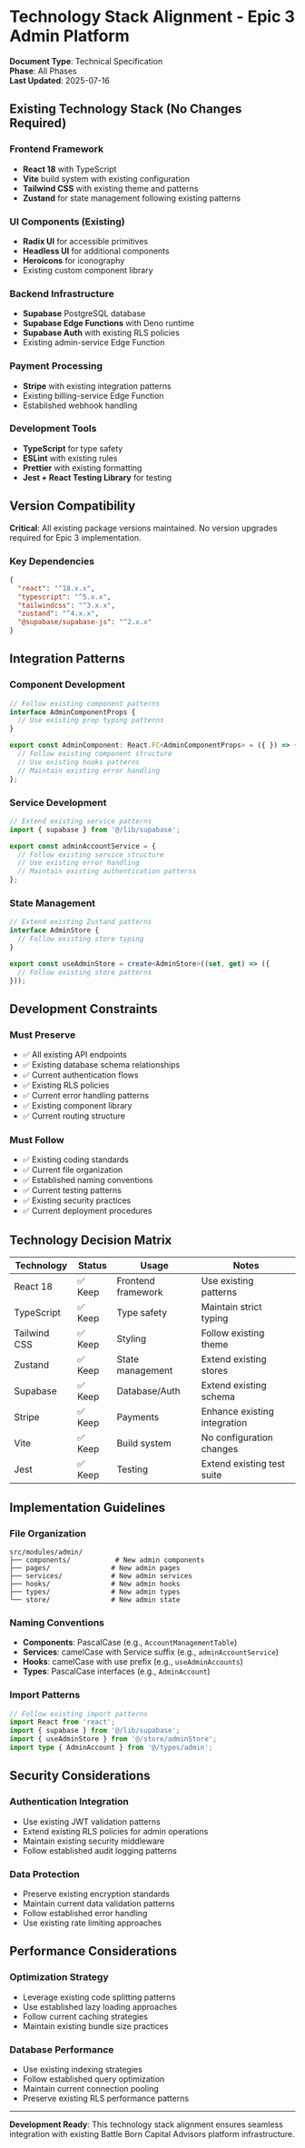 # Technology Stack Alignment - Epic 3 Admin Platform

**Document Type**: Technical Specification  
**Phase**: All Phases  
**Last Updated**: 2025-07-16

## Existing Technology Stack (No Changes Required)

### Frontend Framework
- **React 18** with TypeScript
- **Vite** build system with existing configuration
- **Tailwind CSS** with existing theme and patterns
- **Zustand** for state management following existing patterns

### UI Components (Existing)
- **Radix UI** for accessible primitives
- **Headless UI** for additional components
- **Heroicons** for iconography
- Existing custom component library

### Backend Infrastructure
- **Supabase** PostgreSQL database
- **Supabase Edge Functions** with Deno runtime
- **Supabase Auth** with existing RLS policies
- Existing admin-service Edge Function

### Payment Processing
- **Stripe** with existing integration patterns
- Existing billing-service Edge Function
- Established webhook handling

### Development Tools
- **TypeScript** for type safety
- **ESLint** with existing rules
- **Prettier** with existing formatting
- **Jest + React Testing Library** for testing

## Version Compatibility

**Critical**: All existing package versions maintained. No version upgrades required for Epic 3 implementation.

### Key Dependencies
```json
{
  "react": "^18.x.x",
  "typescript": "^5.x.x",
  "tailwindcss": "^3.x.x",
  "zustand": "^4.x.x",
  "@supabase/supabase-js": "^2.x.x"
}
```

## Integration Patterns

### Component Development
```typescript
// Follow existing component patterns
interface AdminComponentProps {
  // Use existing prop typing patterns
}

export const AdminComponent: React.FC<AdminComponentProps> = ({ }) => {
  // Follow existing component structure
  // Use existing hooks patterns
  // Maintain existing error handling
};
```

### Service Development
```typescript
// Extend existing service patterns
import { supabase } from '@/lib/supabase';

export const adminAccountService = {
  // Follow existing service structure
  // Use existing error handling
  // Maintain existing authentication patterns
};
```

### State Management
```typescript
// Extend existing Zustand patterns
interface AdminStore {
  // Follow existing store typing
}

export const useAdminStore = create<AdminStore>((set, get) => ({
  // Follow existing store patterns
}));
```

## Development Constraints

### Must Preserve
- ✅ All existing API endpoints
- ✅ Existing database schema relationships
- ✅ Current authentication flows
- ✅ Existing RLS policies
- ✅ Current error handling patterns
- ✅ Existing component library
- ✅ Current routing structure

### Must Follow
- ✅ Existing coding standards
- ✅ Current file organization
- ✅ Established naming conventions
- ✅ Current testing patterns
- ✅ Existing security practices
- ✅ Current deployment procedures

## Technology Decision Matrix

| Technology | Status | Usage | Notes |
|------------|--------|-------|-------|
| React 18 | ✅ Keep | Frontend framework | Use existing patterns |
| TypeScript | ✅ Keep | Type safety | Maintain strict typing |
| Tailwind CSS | ✅ Keep | Styling | Follow existing theme |
| Zustand | ✅ Keep | State management | Extend existing stores |
| Supabase | ✅ Keep | Database/Auth | Extend existing schema |
| Stripe | ✅ Keep | Payments | Enhance existing integration |
| Vite | ✅ Keep | Build system | No configuration changes |
| Jest | ✅ Keep | Testing | Extend existing test suite |

## Implementation Guidelines

### File Organization
```
src/modules/admin/
├── components/           # New admin components
├── pages/               # New admin pages  
├── services/            # New admin services
├── hooks/               # New admin hooks
├── types/               # New admin types
└── store/               # New admin state
```

### Naming Conventions
- **Components**: PascalCase (e.g., `AccountManagementTable`)
- **Services**: camelCase with Service suffix (e.g., `adminAccountService`)
- **Hooks**: camelCase with use prefix (e.g., `useAdminAccounts`)
- **Types**: PascalCase interfaces (e.g., `AdminAccount`)

### Import Patterns
```typescript
// Follow existing import patterns
import React from 'react';
import { supabase } from '@/lib/supabase';
import { useAdminStore } from '@/store/adminStore';
import type { AdminAccount } from '@/types/admin';
```

## Security Considerations

### Authentication Integration
- Use existing JWT validation patterns
- Extend existing RLS policies for admin operations
- Maintain existing security middleware
- Follow established audit logging patterns

### Data Protection
- Preserve existing encryption standards
- Maintain current data validation patterns
- Follow established error handling
- Use existing rate limiting approaches

## Performance Considerations

### Optimization Strategy
- Leverage existing code splitting patterns
- Use established lazy loading approaches
- Follow current caching strategies
- Maintain existing bundle size practices

### Database Performance
- Use existing indexing strategies
- Follow established query optimization
- Maintain current connection pooling
- Preserve existing RLS performance patterns

---

**Development Ready**: This technology stack alignment ensures seamless integration with existing Battle Born Capital Advisors platform infrastructure.
